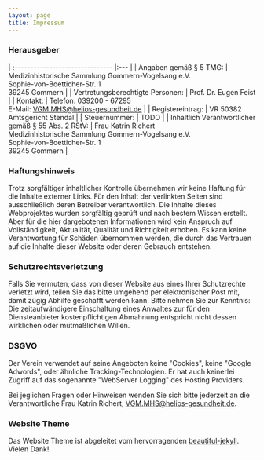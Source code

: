 ```yaml
---
layout: page
title: Impressum
---
```


### Herausgeber

| :------------------------------- |:--- |
| Angaben gemäß § 5 TMG:           | Medizinhistorische Sammlung Gommern-Vogelsang e.V.<br>Sophie-von-Boetticher-Str. 1<br>39245 Gommern |
| Vertretungsberechtigte Personen: | Prof. Dr. Eugen Feist |
| Kontakt:                         | Telefon: 039200 - 67295<br>E-Mail: VGM.MHS@helios-gesundheit.de |
| Registereintrag:                 | VR 50382 Amtsgericht Stendal |
| Steuernummer:                    | TODO |
| Inhaltlich Verantwortlicher gemäß § 55 Abs. 2 RStV: | Frau Katrin Richert<br>Medizinhistorische Sammlung Gommern-Vogelsang e.V.<br>Sophie-von-Boetticher-Str. 1<br>39245 Gommern |

### Haftungshinweis

Trotz sorgfältiger inhaltlicher Kontrolle übernehmen wir keine Haftung für die 
Inhalte externer Links. Für den Inhalt der verlinkten Seiten sind ausschließlich 
deren Betreiber verantwortlich. Die Inhalte dieses Webprojektes wurden 
sorgfältig geprüft und nach bestem Wissen erstellt. Aber für die hier 
dargebotenen Informationen wird kein Anspruch auf Vollständigkeit, Aktualität, 
Qualität und Richtigkeit erhoben. Es kann keine Verantwortung für Schäden 
übernommen werden, die durch das Vertrauen auf die Inhalte dieser Website oder 
deren Gebrauch entstehen.

### Schutzrechtsverletzung

Falls Sie vermuten, dass von dieser Website aus eines Ihrer Schutzrechte 
verletzt wird, teilen Sie das bitte umgehend per elektronischer Post mit, damit 
zügig Abhilfe geschafft werden kann. Bitte nehmen Sie zur Kenntnis: 
Die zeitaufwändigere Einschaltung eines Anwaltes zur für den Diensteanbieter 
kostenpflichtigen Abmahnung entspricht nicht dessen wirklichen oder mutmaßlichen 
Willen.

### DSGVO

Der Verein verwendet auf seine Angeboten keine "Cookies", keine 
"Google Adwords", oder ähnliche Tracking-Technologien. Er hat auch keinerlei
Zugriff auf das sogenannte "WebServer Logging" des Hosting Providers.

Bei jeglichen Fragen oder Hinweisen wenden Sie sich bitte jederzeit an die 
Verantwortliche Frau Katrin Richert, VGM.MHS@helios-gesundheit.de.


### Website Theme

<!-- Please don't remove this, keep my open source work credited :) -->
Das Website Theme ist abgeleitet vom hervorragenden
[beautiful-jekyll](https://deanattali.com/beautiful-jekyll/).
Vielen Dank!
